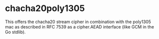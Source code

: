 # chacha20poly1305
This offers the chacha20 stream cipher in combination with the poly1305 mac as described in RFC 7539 as a cipher.AEAD interface (like GCM in the Go stdlib).
